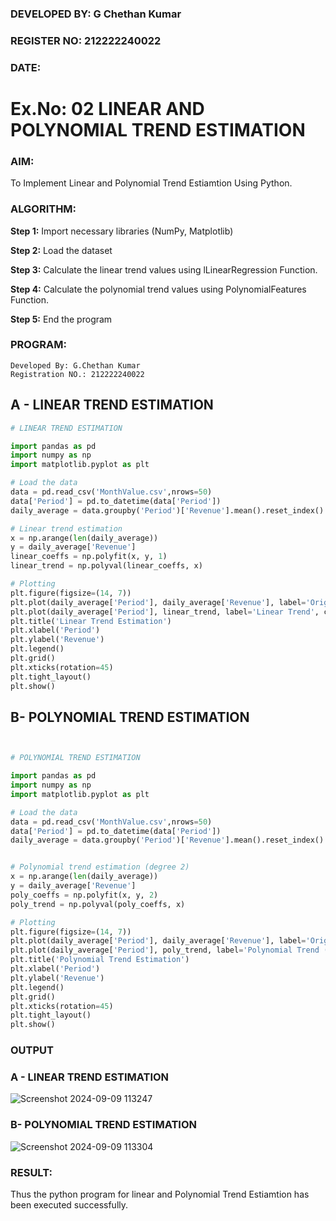 ### DEVELOPED BY: G Chethan Kumar
### REGISTER NO: 212222240022
### DATE:

# Ex.No: 02 LINEAR AND POLYNOMIAL TREND ESTIMATION
### AIM:
To Implement Linear and Polynomial Trend Estiamtion Using Python.

### ALGORITHM:

**Step 1:** Import necessary libraries (NumPy, Matplotlib)

**Step 2:** Load the dataset

**Step 3:** Calculate the linear trend values using lLinearRegression Function.

**Step 4:** Calculate the polynomial trend values using PolynomialFeatures Function.

**Step 5:** End the program

### PROGRAM:
```
Developed By: G.Chethan Kumar
Registration NO.: 212222240022
```

## A - LINEAR TREND ESTIMATION

```python
# LINEAR TREND ESTIMATION

import pandas as pd
import numpy as np
import matplotlib.pyplot as plt

# Load the data
data = pd.read_csv('MonthValue.csv',nrows=50)
data['Period'] = pd.to_datetime(data['Period'])
daily_average = data.groupby('Period')['Revenue'].mean().reset_index()

# Linear trend estimation
x = np.arange(len(daily_average))
y = daily_average['Revenue']
linear_coeffs = np.polyfit(x, y, 1)
linear_trend = np.polyval(linear_coeffs, x)

# Plotting
plt.figure(figsize=(14, 7))
plt.plot(daily_average['Period'], daily_average['Revenue'], label='Original Data', marker='o')
plt.plot(daily_average['Period'], linear_trend, label='Linear Trend', color='red')
plt.title('Linear Trend Estimation')
plt.xlabel('Period')
plt.ylabel('Revenue')
plt.legend()
plt.grid()
plt.xticks(rotation=45)
plt.tight_layout()
plt.show()
```

## B- POLYNOMIAL TREND ESTIMATION
```python


# POLYNOMIAL TREND ESTIMATION

import pandas as pd
import numpy as np
import matplotlib.pyplot as plt

# Load the data
data = pd.read_csv('MonthValue.csv',nrows=50)
data['Period'] = pd.to_datetime(data['Period'])
daily_average = data.groupby('Period')['Revenue'].mean().reset_index()


# Polynomial trend estimation (degree 2)
x = np.arange(len(daily_average))
y = daily_average['Revenue']
poly_coeffs = np.polyfit(x, y, 2)
poly_trend = np.polyval(poly_coeffs, x)

# Plotting
plt.figure(figsize=(14, 7))
plt.plot(daily_average['Period'], daily_average['Revenue'], label='Original Data', marker='o')
plt.plot(daily_average['Period'], poly_trend, label='Polynomial Trend (Degree 2)', color='green')
plt.title('Polynomial Trend Estimation')
plt.xlabel('Period')
plt.ylabel('Revenue')
plt.legend()
plt.grid()
plt.xticks(rotation=45)
plt.tight_layout()
plt.show()


```
### OUTPUT


### A - LINEAR TREND ESTIMATION

![Screenshot 2024-09-09 113247](https://github.com/user-attachments/assets/f84bcf79-2ee6-4268-b5d0-dd9e7b75a000)


### B- POLYNOMIAL TREND ESTIMATION

![Screenshot 2024-09-09 113304](https://github.com/user-attachments/assets/5f936b97-688f-4ed2-bbf2-06520f145ecd)


### RESULT:
Thus the python program for linear and Polynomial Trend Estiamtion has been executed successfully.

